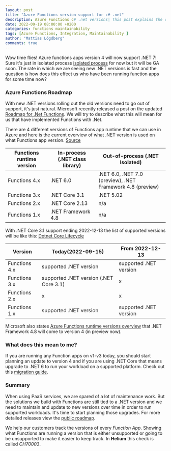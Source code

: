```yaml
---
layout: post
title: "Azure Functions version support for c# .net"
description: Azure Functions c# .net versions| This post explains the different versions, roadmap and their supported timeline.
date: 2022-09-19 08:00:00 +0200
categories: functions maintainability
tags: [Azure Functions, Integration, Maintainability ]
author: "Mattias Lögdberg"
comments: true
---
```


Wow time flies! Azure functions apps version 4 will now support .NET 7! Sure it's just in isolated process [isolated process](https://docs.microsoft.com/azure/azure-functions/dotnet-isolated-process-guide) for now but it will be GA soon. The rate in which we are seeing new .NET versions is fast and the question is how does this effect us who have been running function apps for some time now?

### Azure Functions Roadmap
With new .NET versions rolling out the old versions need to go out of support, it's just natural. Microsoft recently released a post on the updated [Roadmap for .Net Functions](https://techcommunity.microsoft.com/t5/apps-on-azure-blog/net-on-azure-functions-roadmap-update/ba-p/3619066?s=09).
We will try to describe what this will mean for us that have implemented Functions with .Net.

There are 4 different versions of Functions app runtime that we can use in Azure and here is the current overview of what .NET version is used on what Functions app version. [Source](https://docs.microsoft.com/en-us/azure/azure-functions/dotnet-isolated-process-guide#supported-versions)

| Functions runtime version | In-process (.NET class library) | Out-of-process (.NET Isolated)|
|---|---|---|
| Functions 4.x | .NET 6.0 | .NET 6.0, .NET 7.0 (preview), .NET Framework 4.8 (preview) |
| Functions 3.x | .NET Core 3.1 | .NET 5.02 |
| Functions 2.x	| .NET Core 2.13 | n/a |
| Functions 1.x | .NET Framework 4.8 | n/a |

With .NET Core 3.1 support ending 2022-12-13 the list of supported versions will be like this: [Dotnet Core Lifecycle](https://dotnet.microsoft.com/en-us/platform/support/policy/dotnet-core#lifecycle)

| Version | Today(2022-09-15) | From 2022-12-13 |
|---|---|---|
| Functions 4.x | supported .NET version | supported .NET version |
| Functions 3.x | supported .NET version (.NET Core 3.1) | x |
| Functions 2.x	| x | x |
| Functions 1.x | supported .NET version | supported .NET version |

Microsoft also states [Azure Functions runtime versions overview](https://docs.microsoft.com/en-us/azure/azure-functions/functions-versions?tabs=azure-cli%2Cin-process%2Cv4&pivots=programming-language-csharp) that .NET Framework 4.8 will come to version 4 (in preview now).


### What does this mean to me?
If you are running any Function apps on v1-v3 today, you should start planning an update to version 4 and if you are using .NET Core that means upgrade to .NET 6 to run your workload on a supported platform. Check out this [migration guide](https://docs.microsoft.com/azure/azure-functions/functions-versions?tabs=azure-cli%2Cin-process%2Cv4&pivots=programming-language-csharp).

### Summary
When using PaaS services, we are spared of a lot of maintenance work. But the solutions we build with Functions are still tied to a .NET version and we need to maintain and update to new versions over time in order to run supported workloads. It's time to start planning those upgrades. For more detailed releases view the [public roadmap](https://github.com/Azure/azure-functions-dotnet-worker/projects/2).

We help our customers track the versions of every *Function App*. Showing what Functions are running a version that is either unsupported or going to be unsupported to make it easier to keep track. In **Helium** this check is called *CH70003*.
